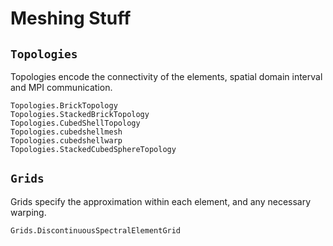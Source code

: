 # Meshing Stuff

## `Topologies`

Topologies encode the connectivity of the elements, spatial domain interval and MPI
communication.

```@docs
Topologies.BrickTopology
Topologies.StackedBrickTopology
Topologies.CubedShellTopology
Topologies.cubedshellmesh
Topologies.cubedshellwarp
Topologies.StackedCubedSphereTopology
```

## `Grids`

Grids specify the approximation within each element, and any necessary warping.

```@docs
Grids.DiscontinuousSpectralElementGrid
```
